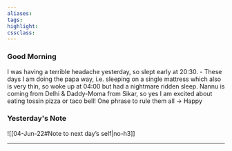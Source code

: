 ```yaml
---
aliases:  
tags:
highlight:  
cssclass:
---
```

### Good Morning
I was having a terrible headache yesterday, so slept early at 20:30.
    - These days I am doing the papa way, i.e. sleeping on a single mattress which also is very thin, so woke up at 04:00 but had a nightmare ridden sleep.
Nannu is coming from Delhi & Daddy-Moma from Sikar, so yes I am excited about eating tossin pizza or taco bell!
One phrase to rule them all → Happy

### Yesterday's Note
 ![[04-Jun-22#Note to next day’s self|no-h3]]

--- 

